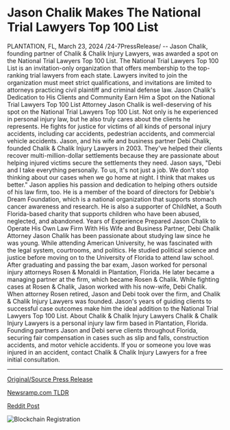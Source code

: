 # Jason Chalik Makes The National Trial Lawyers Top 100 List

PLANTATION, FL, March 23, 2024 /24-7PressRelease/ -- Jason Chalik, founding partner of Chalik & Chalik Injury Lawyers, was awarded a spot on the National Trial Lawyers Top 100 List. The National Trial Lawyers Top 100 List is an invitation-only organization that offers membership to the top-ranking trial lawyers from each state. Lawyers invited to join the organization must meet strict qualifications, and invitations are limited to attorneys practicing civil plaintiff and criminal defense law.   Jason Chalik's Dedication to His Clients and Community Earn Him a Spot on the National Trial Lawyers Top 100 List   Attorney Jason Chalik is well-deserving of his spot on the National Trial Lawyers Top 100 List. Not only is he experienced in personal injury law, but he also truly cares about the clients he represents. He fights for justice for victims of all kinds of personal injury accidents, including car accidents, pedestrian accidents, and commercial vehicle accidents.   Jason, and his wife and business partner Debi Chalik, founded Chalik & Chalik Injury Lawyers in 2003. They've helped their clients recover multi-million-dollar settlements because they are passionate about helping injured victims secure the settlements they need. Jason says, "Debi and I take everything personally. To us, it's not just a job. We don't stop thinking about our cases when we go home at night. I think that makes us better."  Jason applies his passion and dedication to helping others outside of his law firm, too. He is a member of the board of directors for Debbie's Dream Foundation, which is a national organization that supports stomach cancer awareness and research. He is also a supporter of ChildNet, a South Florida-based charity that supports children who have been abused, neglected, and abandoned.   Years of Experience Prepared Jason Chalik to Operate His Own Law Firm With His Wife and Business Partner, Debi Chalik  Attorney Jason Chalik has been passionate about studying law since he was young. While attending American University, he was fascinated with the legal system, courtrooms, and politics. He studied political science and justice before moving on to the University of Florida to attend law school.   After graduating and passing the bar exam, Jason worked for personal injury attorneys Rosen & Monaldi in Plantation, Florida. He later became a managing partner at the firm, which became Rosen & Chalik. While fighting cases at Rosen & Chalik, Jason worked with his now-wife, Debi Chalik.  When attorney Rosen retired, Jason and Debi took over the firm, and Chalik & Chalik Injury Lawyers was founded. Jason's years of guiding clients to successful case outcomes make him the ideal addition to the National Trial Lawyers Top 100 List.  About Chalik & Chalik Injury Lawyers   Chalik & Chalik Injury Lawyers is a personal injury law firm based in Plantation, Florida. Founding partners Jason and Debi serve clients throughout Florida, securing fair compensation in cases such as slip and falls, construction accidents, and motor vehicle accidents.   If you or someone you love was injured in an accident, contact Chalik & Chalik Injury Lawyers for a free initial consultation. 

---

[Original/Source Press Release](https://www.24-7pressrelease.com/press-release/509511/jason-chalik-makes-the-national-trial-lawyers-top-100-list)
                    

[Newsramp.com TLDR](None) 



[Reddit Post](https://www.reddit.com/r/AwardsAndRecognition/comments/1blmajn/jason_chalik_awarded_spot_on_national_trial/) 



![Blockchain Registration](https://cdn.newsramp.app/24-7PressRelease/qrcode/243/23/ableZmMk.webp)